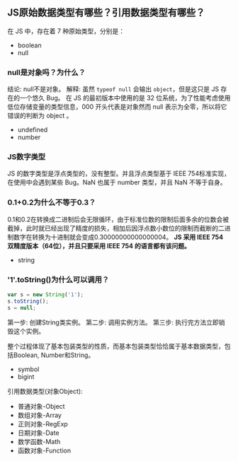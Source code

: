 ## JS原始数据类型有哪些？引用数据类型有哪些？

在 JS 中，存在着 7 种原始类型，分别是：
* boolean
* null
### null是对象吗？为什么？
结论: null不是对象。
解释: 虽然 `typeof null` 会输出 `object`，但是这只是 JS 存在的一个悠久 Bug。
在 JS 的最初版本中使用的是 32 位系统，为了性能考虑使用低位存储变量的类型信息，000 开头代表是对象然而 null 表示为全零，所以将它错误的判断为 object 。

* undefined
* number
### JS数字类型
JS 的数字类型是浮点类型的，没有整型。并且浮点类型基于 IEEE 754标准实现，在使用中会遇到某些 Bug。NaN 也属于 number 类型，并且 NaN 不等于自身。
### 0.1+0.2为什么不等于0.3？
0.1和0.2在转换成二进制后会无限循环，由于标准位数的限制后面多余的位数会被截掉，此时就已经出现了精度的损失，相加后因浮点数小数位的限制而截断的二进制数字在转换为十进制就会变成0.30000000000000004。
<b>JS 采用 IEEE 754 双精度版本（64位），并且只要采用 IEEE 754 的语言都有该问题。</b>

* string
### '1'.toString()为什么可以调用？
```js
var s = new String('1');
s.toString();
s = null;
```
第一步: 创建String类实例。
第二步: 调用实例方法。
第三步: 执行完方法立即销毁这个实例。

整个过程体现了基本包装类型的性质，而基本包装类型恰恰属于基本数据类型，包括Boolean, Number和String。
* symbol
* bigint


引用数据类型(对象Object):
* 普通对象-Object
* 数组对象-Array
* 正则对象-RegExp
* 日期对象-Date
* 数学函数-Math
* 函数对象-Function